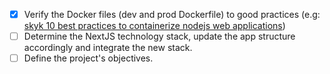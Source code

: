 - [x] Verify the Docker files (dev and prod Dockerfile) to good practices (e.g: [skyk 10 best practices to containerize nodejs web applications](https://snyk.io/blog/10-best-practices-to-containerize-nodejs-web-applications-with-docker/))
- [ ] Determine the NextJS technology stack, update the app structure accordingly and integrate the new stack.
- [ ] Define the project's objectives.